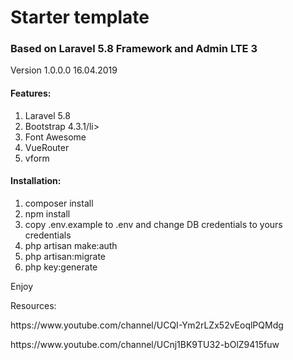 <h1>Starter template</h1>

<h3>Based on Laravel 5.8 Framework and Admin LTE 3</h3>

Version 1.0.0.0 16.04.2019

<h4>Features:</h4>
<p>
  <ol>
    <li>Laravel 5.8</li>
    <li>Bootstrap 4.3.1/li>
    <li>Font Awesome</li>
    <li>VueRouter</li>
    <li>vform</li>
  </ol>
</p>

<h4>Installation:</h4>
<p>
  <ol>
    <li>composer install</li>
    <li>npm install</li>
    <li>copy .env.example to .env and change DB credentials to yours credentials</li>
    <li>php artisan make:auth</li>
    <li>php artisan:migrate</li>
    <li>php key:generate</li>
  </ol>
</p

Enjoy

Resources:
<p>
https://www.youtube.com/channel/UCQI-Ym2rLZx52vEoqlPQMdg
</p>
<p>
https://www.youtube.com/channel/UCnj1BK9TU32-bOlZ9415fuw
</p>
